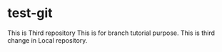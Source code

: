 # test-git
This is Third repository
This is for branch tutorial purpose.
This is third change  in Local repository.
